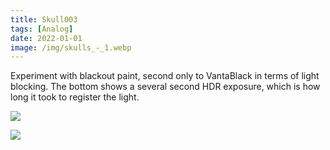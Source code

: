```yaml
---
title: Skull003
tags: [Analog]
date: 2022-01-01
image: /img/skulls_-_1.webp
---
```

Experiment with blackout paint, second only to VantaBlack in terms of light blocking. The bottom shows a several second HDR exposure, which is how long it took to register the light.

![](/img/personal_-_7..webp)

![](/img/skulls_-_2.webp)